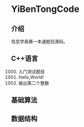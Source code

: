 # YiBenTongCode

## 介绍

信息学奥赛一本通题目源码。

## C++语言

1000. 入门测试题目
1001. Hello,World!
1002. 输出第二个整数

## 基础算法

## 数据结构

